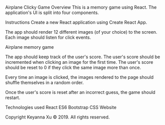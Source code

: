 Airplane Clicky Game
Overview
This is a memory game using React. The application's UI is split into four components.

Instructions
Create a new React application using Create React App.

The app should render 12 different images (of your choice) to the screen. Each image should listen for click events.

Airplane memory game

The app should keep track of the user's score. The user's score should be incremented when clicking an image for the first time. The user's score should be reset to 0 if they click the same image more than once.

Every time an image is clicked, the images rendered to the page should shuffle themselves in a random order.

Once the user's score is reset after an incorrect guess, the game should restart.

Technologies used
React
ES6
Bootstrap
CSS
Website


Copyright
Keyanna Xu © 2019. All rights reserved.
